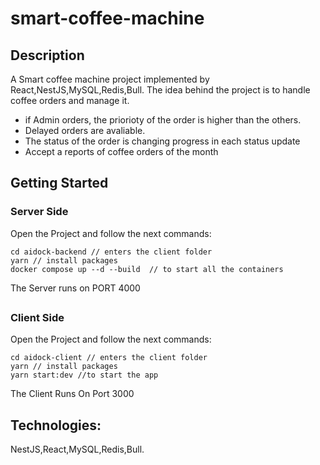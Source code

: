 # smart-coffee-machine 

## Description
A Smart coffee machine project implemented by React,NestJS,MySQL,Redis,Bull.
The idea behind the project is to handle coffee orders and manage it. 
- if Admin orders, the priorioty of the order is higher than the others.
- Delayed orders are avaliable.
- The status of the order is changing progress in each status update
- Accept a reports of coffee orders of the month

## Getting Started

### Server Side
Open the Project and follow the next commands:
````
cd aidock-backend // enters the client folder
yarn // install packages
docker compose up --d --build  // to start all the containers
````
The Server runs on PORT 4000
##

##

### Client Side
Open the Project and follow the next commands:
````
cd aidock-client // enters the client folder
yarn // install packages
yarn start:dev //to start the app
````
The Client Runs On Port 3000
##

## Technologies:
 NestJS,React,MySQL,Redis,Bull.
